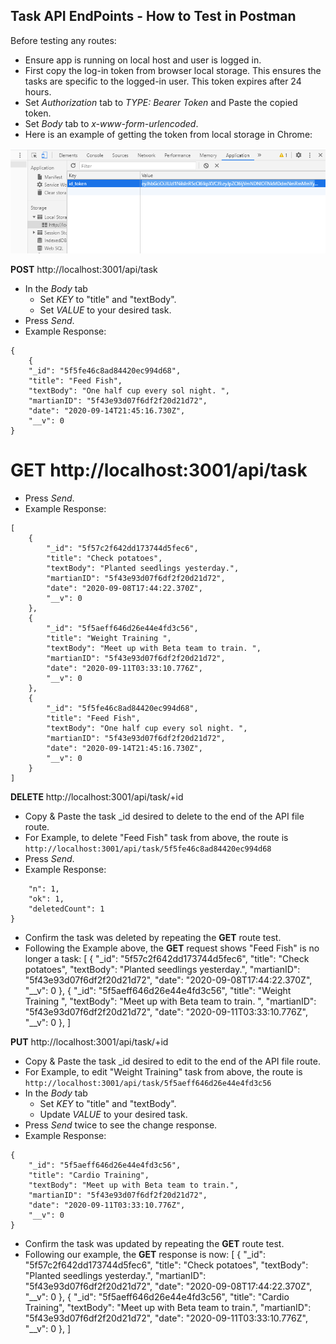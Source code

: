 ## Task API EndPoints - How to Test in Postman

Before testing any routes:
- Ensure app is running on local host and user is logged in. 
- First copy the log-in token from browser local storage. This ensures the tasks are specific to the logged-in user. This token expires after 24 hours. 
- Set *Authorization* tab to *TYPE: Bearer Token* and Paste the copied token.
- Set *Body* tab to *x-www-form-urlencoded*.
- Here is an example of getting the token from local storage in Chrome:

![Bearer Token in Chrome Local Storage](./assets/spacebook-user-token.png)

 **POST** http://localhost:3001/api/task
- In the *Body* tab
    - Set *KEY* to "title" and "textBody".
    - Set *VALUE* to your desired task.
- Press *Send*.
- Example Response:
```
{
    {
    "_id": "5f5fe46c8ad84420ec994d68",
    "title": "Feed Fish",
    "textBody": "One half cup every sol night. ",
    "martianID": "5f43e93d07f6df2f20d21d72",
    "date": "2020-09-14T21:45:16.730Z",
    "__v": 0
}
```

# **GET** http://localhost:3001/api/task
- Press *Send*.
- Example Response: 
```
[
    {
        "_id": "5f57c2f642dd173744d5fec6",
        "title": "Check potatoes",
        "textBody": "Planted seedlings yesterday.",
        "martianID": "5f43e93d07f6df2f20d21d72",
        "date": "2020-09-08T17:44:22.370Z",
        "__v": 0
    },
    {
        "_id": "5f5aeff646d26e44e4fd3c56",
        "title": "Weight Training ",
        "textBody": "Meet up with Beta team to train. ",
        "martianID": "5f43e93d07f6df2f20d21d72",
        "date": "2020-09-11T03:33:10.776Z",
        "__v": 0
    },
    {
        "_id": "5f5fe46c8ad84420ec994d68",
        "title": "Feed Fish",
        "textBody": "One half cup every sol night. ",
        "martianID": "5f43e93d07f6df2f20d21d72",
        "date": "2020-09-14T21:45:16.730Z",
        "__v": 0
    }
]
```

 **DELETE** http://localhost:3001/api/task/+id

- Copy & Paste the task _id desired to delete to the end of the API file route.
- For Example, to delete "Feed Fish" task from above, the route is `http://localhost:3001/api/task/5f5fe46c8ad84420ec994d68`
- Press *Send*.
- Example Response: 
```{
    "n": 1,
    "ok": 1,
    "deletedCount": 1
}
```
- Confirm the task was deleted by repeating the **GET** route test. 
- Following the Example above, the **GET** request shows "Feed Fish" is no longer a task:
[
    {
        "_id": "5f57c2f642dd173744d5fec6",
        "title": "Check potatoes",
        "textBody": "Planted seedlings yesterday.",
        "martianID": "5f43e93d07f6df2f20d21d72",
        "date": "2020-09-08T17:44:22.370Z",
        "__v": 0
    },
    {
        "_id": "5f5aeff646d26e44e4fd3c56",
        "title": "Weight Training ",
        "textBody": "Meet up with Beta team to train. ",
        "martianID": "5f43e93d07f6df2f20d21d72",
        "date": "2020-09-11T03:33:10.776Z",
        "__v": 0
    },
]

**PUT** http://localhost:3001/api/task/+id
- Copy & Paste the task _id desired to edit to the end of the API file route.
- For Example, to edit "Weight Training" task from above, the route is `http://localhost:3001/api/task/5f5aeff646d26e44e4fd3c56`
- In the *Body* tab
    - Set *KEY* to "title" and "textBody".
    - Update *VALUE* to your desired task.
- Press *Send* twice to see the change response. 
- Example Response:
```
{
    "_id": "5f5aeff646d26e44e4fd3c56",
    "title": "Cardio Training",
    "textBody": "Meet up with Beta team to train.",
    "martianID": "5f43e93d07f6df2f20d21d72",
    "date": "2020-09-11T03:33:10.776Z",
    "__v": 0
}
```
- Confirm the task was updated by repeating the **GET** route test. 
- Following our example, the **GET** response is now:
[
    {
        "_id": "5f57c2f642dd173744d5fec6",
        "title": "Check potatoes",
        "textBody": "Planted seedlings yesterday.",
        "martianID": "5f43e93d07f6df2f20d21d72",
        "date": "2020-09-08T17:44:22.370Z",
        "__v": 0
    },
   {
        "_id": "5f5aeff646d26e44e4fd3c56",
        "title": "Cardio Training",
        "textBody": "Meet up with Beta team to train.",
        "martianID": "5f43e93d07f6df2f20d21d72",
        "date": "2020-09-11T03:33:10.776Z",
        "__v": 0
    },
]